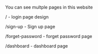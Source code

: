 You can see multple pages in this website

/ - login page design

/sign-up  - Sign up page

/forget-password - forget password page

/dashboard - dashboard page
